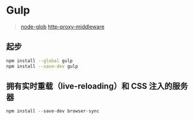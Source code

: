 # Gulp

>[node-glob](https://github.com/isaacs/node-glob)
>[http-proxy-middleware](https://github.com/chimurai/http-proxy-middleware)

## 起步

```bash
npm install --global gulp
npm install --save-dev gulp
```

## 拥有实时重载（live-reloading）和 CSS 注入的服务器

```js
npm install --save-dev browser-sync
```
